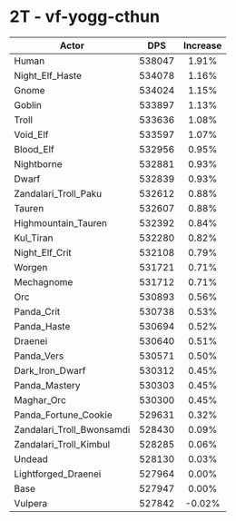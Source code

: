 # 2T - vf-yogg-cthun
| Actor | DPS | Increase |
|---|:---:|:---:|
|Human|538047|1.91%|
|Night_Elf_Haste|534078|1.16%|
|Gnome|534024|1.15%|
|Goblin|533897|1.13%|
|Troll|533636|1.08%|
|Void_Elf|533597|1.07%|
|Blood_Elf|532956|0.95%|
|Nightborne|532881|0.93%|
|Dwarf|532839|0.93%|
|Zandalari_Troll_Paku|532612|0.88%|
|Tauren|532607|0.88%|
|Highmountain_Tauren|532392|0.84%|
|Kul_Tiran|532280|0.82%|
|Night_Elf_Crit|532108|0.79%|
|Worgen|531721|0.71%|
|Mechagnome|531712|0.71%|
|Orc|530893|0.56%|
|Panda_Crit|530738|0.53%|
|Panda_Haste|530694|0.52%|
|Draenei|530640|0.51%|
|Panda_Vers|530571|0.50%|
|Dark_Iron_Dwarf|530312|0.45%|
|Panda_Mastery|530303|0.45%|
|Maghar_Orc|530300|0.45%|
|Panda_Fortune_Cookie|529631|0.32%|
|Zandalari_Troll_Bwonsamdi|528430|0.09%|
|Zandalari_Troll_Kimbul|528285|0.06%|
|Undead|528130|0.03%|
|Lightforged_Draenei|527964|0.00%|
|Base|527947|0.00%|
|Vulpera|527842|-0.02%|

